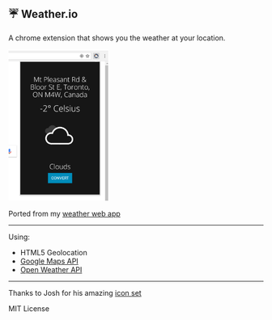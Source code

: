 ## :umbrella: Weather.io

A chrome extension that shows you the weather at your location.

<a href="url"><img src="https://raw.githubusercontent.com/AbhiPrasad/Weather.io/master/screenshot.png" width="auto" height="300" ></a>

Ported from my [weather web app](https://github.com/AbhiPrasad/Weather-App)

--- 

Using:

* HTML5 Geolocation
* [Google Maps API](https://developers.google.com/maps/documentation/geocoding/start?csw=1#ReverseGeocoding)
* [Open Weather API](http://openweathermap.org/)

---

Thanks to Josh for his amazing [icon set](https://codepen.io/joshbader/pen/EjXgqr)

MIT License
